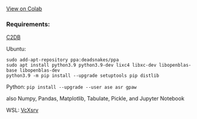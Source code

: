 [View on Colab](https://colab.research.google.com/github/mayhd3/DIPC/blob/master/topinsulators.ipynb)

### Requirements:

[C2DB](https://cmr.fysik.dtu.dk/c2db/c2db.html)

Ubuntu:
```
sudo add-apt-repository ppa:deadsnakes/ppa
sudo apt install python3.9 python3.9-dev lixc4 libxc-dev libopenblas-base libopenblas-dev
python3.9 -m pip install --upgrade setuptools pip distlib
```

Python:
`pip install --upgrade --user ase asr gpaw`

also Numpy, Pandas, Matplotlib, Tabulate, Pickle, and Jupyter Notebook

WSL:
[VcXsrv](https://sourceforge.net/projects/vcxsrv/files/latest/download)
